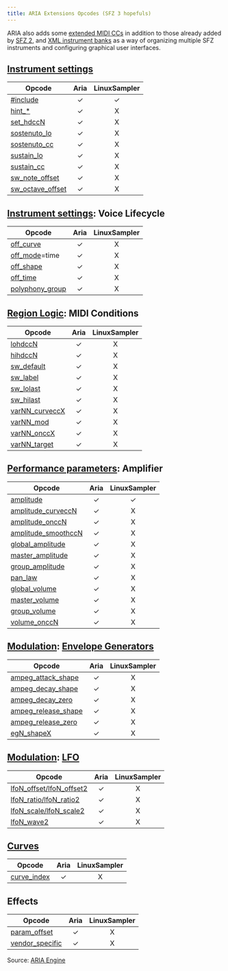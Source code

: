 ```yaml
---
title: ARIA Extensions Opcodes (SFZ 3 hopefuls)
---
```

ARIA also adds some [extended MIDI CCs](/extensions/aria/midi_cc) in addition
to those already added by [SFZ 2](/opcodes/sfz2),
and [XML instrument banks](/extensions/aria/xml_instrument_bank) as a way of
organizing multiple SFZ instruments and configuring graphical user interfaces.

## [Instrument settings](/opcodes/categories#instrument-settings)

| Opcode                                                     |  Aria   | LinuxSampler |
| ---                                                        |  :---:  |    :---:     |
| [#include](/directives/include)                            |    ✓    |      ✓       |
| [hint_*](/opcodes/hint_)                                   |    ✓    |      X       |
| [set_hdccN](/opcodes/set_hdccN)                            |    ✓    |      X       |
| [sostenuto_lo](/opcodes/sostenuto_lo)                      |    ✓    |      X       |
| [sostenuto_cc](/opcodes/sostenuto_cc)                      |    ✓    |      X       |
| [sustain_lo](/opcodes/sustain_lo)                          |    ✓    |      X       |
| [sustain_cc](/opcodes/sustain_cc)                          |    ✓    |      X       |
| [sw_note_offset](sw_note_offset)                           |    ✓    |      X       |
| [sw_octave_offset](sw_octave_offset)                       |    ✓    |      X       |

## [Instrument settings](/opcodes/categories#instrument-settings): Voice Lifecycle

| Opcode                                                     |  Aria   | LinuxSampler |
| ---                                                        |  :---:  |    :---:     |
| [off_curve](/opcodes/off_curve)                            |    ✓    |      X       |
| [off_mode](/opcodes/off_mode)=time                         |    ✓    |      X       |
| [off_shape](/opcodes/off_shape)                            |    ✓    |      X       |
| [off_time](/opcodes/off_time)                              |    ✓    |      X       |
| [polyphony_group](/opcodes/polyphony_group)                |    ✓    |      X       |

## [Region Logic](/opcodes/categories#region-logic): MIDI Conditions

| Opcode                                                     |  Aria   | LinuxSampler |
| ---                                                        |  :---:  |    :---:     |
| [lohdccN](/opcodes/lo_hihdccN)                             |    ✓    |      X       |
| [hihdccN](/opcodes/lo_hihdccN)                             |    ✓    |      X       |
| [sw_default](/opcodes/sw_default_label)                    |    ✓    |      X       |
| [sw_label](/opcodes/sw_default_label)                      |    ✓    |      X       |
| [sw_lolast](/opcodes/sw_lo_hilast)                         |    ✓    |      X       |
| [sw_hilast](/opcodes/sw_lo_hilast)                         |    ✓    |      X       |
| [varNN_curveccX](/opcodes/varNN_curveccX)                  |    ✓    |      X       |
| [varNN_mod](/opcodes/varNN_mod)                            |    ✓    |      X       |
| [varNN_onccX](/opcodes/varNN_onccX)                        |    ✓    |      X       |
| [varNN_target](/opcodes/varNN_target)                      |    ✓    |      X       |

## [Performance parameters](/opcodes/categories#performance-parameters): Amplifier

| Opcode                                                     |  Aria   | LinuxSampler |
| ---                                                        |  :---:  |    :---:     |
| [amplitude](/opcodes/amplitude)                            |    ✓    |      ✓       |
| [amplitude_curveccN](/opcodes/amplitude_curveccN)          |    ✓    |      X       |
| [amplitude_onccN](/opcodes/amplitude_onccN)                |    ✓    |      X       |
| [amplitude_smoothccN](/opcodes/amplitude_smoothccN)        |    ✓    |      X       |
| [global_amplitude](/opcodes/global_amplitude)              |    ✓    |      X       |
| [master_amplitude](/opcodes/master_amplitude)              |    ✓    |      X       |
| [group_amplitude](/opcodes/group_amplitude)                |    ✓    |      X       |
| [pan_law](/opcodes/pan_law)                                |    ✓    |      X       |
| [global_volume](global_volume)                             |    ✓    |      X       |
| [master_volume](master_volume)                             |    ✓    |      X       |
| [group_volume](group_volume)                               |    ✓    |      X       |
| [volume_onccN](/opcodes/volume_onccN)                      |    ✓    |      X       |

## [Modulation](/opcodes/categories#modulation): [Envelope Generators](/types/envelope_generators)

| Opcode                                                     |  Aria   | LinuxSampler |
| ---                                                        |  :---:  |    :---:     |
| [ampeg_attack_shape](/opcodes/ampeg_attack_shape)          |    ✓    |      X       |
| [ampeg_decay_shape](/opcodes/ampeg_decay_shape)            |    ✓    |      X       |
| [ampeg_decay_zero](/opcodes/ampeg_decay_zero)              |    ✓    |      X       |
| [ampeg_release_shape](/opcodes/ampeg_release_shape)        |    ✓    |      X       |
| [ampeg_release_zero](/opcodes/ampeg_release_zero)          |    ✓    |      X       |
| [egN_shapeX](/opcodes/egN_shapeX)                          |    ✓    |      X       |

## [Modulation](/opcodes/categories#modulation): [LFO](/types/lfo)

| Opcode                                                     |  Aria   | LinuxSampler |
| ---                                                        |  :---:  |    :---:     |
| [lfoN_offset/lfoN_offset2](/opcodes/lfoN_offset)           |    ✓    |      X       |
| [lfoN_ratio/lfoN_ratio2](/opcodes/lfoN_ratio)              |    ✓    |      X       |
| [lfoN_scale/lfoN_scale2](/opcodes/lfoN_scale)              |    ✓    |      X       |
| [lfoN_wave2](/opcodes/lfoN_wave2)                          |    ✓    |      X       |

## [Curves](/headers/curve)

| Opcode                                                     |  Aria   | LinuxSampler |
| ---                                                        |  :---:  |    :---:     |
| [curve_index](/opcodes/curve_index)                        |    ✓    |      X       |

## Effects

| Opcode                                                     | Aria  | LinuxSampler |
| ---                                                        | :---: |    :---:     |
| [param_offset](/opcodes/param_offset)                      |   ✓   |      X       |
| [vendor_specific](/opcodes/vendor_specific)                |   ✓   |      X       |

Source: [ARIA Engine](https://www.plogue.com/plgfrms/viewtopic.php?f=14&t=4389&sid=1499dd5d481dc9c02a51c57da3b11364)
